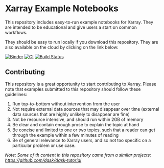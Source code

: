 Xarray Example Notebooks
========================

This repository includes easy-to-run example notebooks for Xarray.
They are intended to be educational and give users a start on common workflows.

They should be easy to run locally if you download this repository.
They are also available on the cloud by clicking on the link below:

[![Binder](https://mybinder.org/badge_logo.svg)](https://mybinder.org/v2/gh/xarray-contrib/xarray-tutorial/master?urlpath=lab)
[![CI](https://github.com/xarray-contrib/xarray-tutorial/workflows/CI/badge.svg?branch=master)](https://github.com/xarray-contrib/xarray-tutorial/actions?query=branch%3Amaster)
[![Build Status](https://travis-ci.org/xarray-contrib/xarray-tutorial.svg?branch=master)](https://travis-ci.org/xarray-contrib/xarray-tutorial)

Contributing
------------

This repository is a great opportunity to start contributing to Xarray.
Please note that examples submitted to this repository should follow these
guidelines:

1.  Run top-to-bottom without intervention from the user
2.  Not require external data sources that may disappear over time
    (external data sources that are highly unlikely to disappear are fine)
3.  Not be resource intensive, and should run within 2GB of memory
4.  Be clear and contain enough prose to explain the topic at hand
5.  Be concise and limited to one or two topics, such that a reader can
    get through the example within a few minutes of reading
6.  Be of general relevance to Xarray users, and so not too specific on a
    particular problem or use case.

*Note: Some of th content in this repository came from a similar projects: https://github.com/dask/dask-tutorial*
